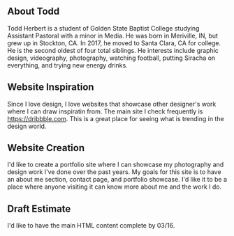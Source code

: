  ## About Todd
Todd Herbert is a student of Golden State Baptist College studying Assistant Pastoral with a minor in Media. He was born in Meriville, IN, but grew up in Stockton, CA. In 2017, he moved to Santa Clara, CA for college. He is the second oldest of four total siblings. He interests include graphic design, videography, photography, watching football, putting Siracha on everything, and trying new energy drinks.
## Website Inspiration
Since I love design, I love websites that showcase other designer's work where I can draw inspiratin from. The main site I check frequently is https://dribbble.com. This is a great place for seeing what is trending in the design world.
## Website Creation
I'd like to create a portfolio site where I can showcase my photography and design work I've done over the past years. My goals for this site is to have an about me section, contact page, and portfolio showcase. I'd like it to be a place where anyone visiting it can know more about me and the work I do.
## Draft Estimate
I'd like to have the main HTML content complete by 03/16.